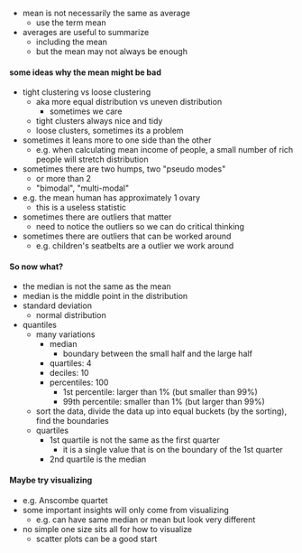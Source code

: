 - mean is not necessarily the same as average
	- use the term mean
- averages are useful to summarize
	- including the mean
	- but the mean may not always be enough 

#### some ideas why the mean might be bad
- tight clustering vs loose clustering
	- aka more equal distribution vs uneven distribution 
		- sometimes we care
	- tight clusters always nice and tidy
	- loose clusters, sometimes its a problem
- sometimes it leans more to one side than the other
	- e.g. when calculating mean income of people, a small number of rich people will stretch distribution 
- sometimes there are two humps, two "pseudo modes"
	- or more than 2
	- "bimodal", "multi-modal" 
- e.g. the mean human has approximately 1 ovary
	- this is a useless statistic
- sometimes there are outliers that matter
	- need to notice the outliers so we can do critical thinking 
- sometimes there are outliers that can be worked around
	- e.g. children's seatbelts are a outlier we work around 

#### So now what?
- the median is not the same as the mean
- median is the middle point in the distribution
- standard deviation
	- normal distribution 
- quantiles
	- many variations 
		- median
			- boundary between the small half and the large half
		- quartiles: 4
		- deciles: 10
		- percentiles: 100 
			- 1st percentile: larger than 1% (but smaller than 99%)
			- 99th percentile: smaller than 1% (but larger than 99%)
	- sort the data, divide the data up into equal buckets (by the sorting), find the boundaries
	- quartiles
		- 1st quartile is not the same as the first quarter
			- it is a single value that is on the boundary of the 1st quarter
		- 2nd quartile is the median 

#### Maybe try visualizing
- e.g. Anscombe quartet 
- some important insights will only come from visualizing
	- e.g. can have same median or mean but look very different 
- no simple one size sits all for how to visualize 
	- scatter plots can be a good start 

